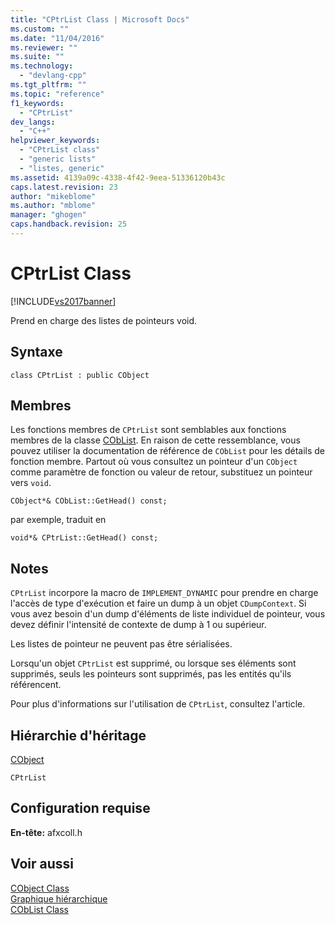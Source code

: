 ```yaml
---
title: "CPtrList Class | Microsoft Docs"
ms.custom: ""
ms.date: "11/04/2016"
ms.reviewer: ""
ms.suite: ""
ms.technology: 
  - "devlang-cpp"
ms.tgt_pltfrm: ""
ms.topic: "reference"
f1_keywords: 
  - "CPtrList"
dev_langs: 
  - "C++"
helpviewer_keywords: 
  - "CPtrList class"
  - "generic lists"
  - "listes, generic"
ms.assetid: 4139a09c-4338-4f42-9eea-51336120b43c
caps.latest.revision: 23
author: "mikeblome"
ms.author: "mblome"
manager: "ghogen"
caps.handback.revision: 25
---
```

# CPtrList Class
[!INCLUDE[vs2017banner](../../assembler/inline/includes/vs2017banner.md)]

Prend en charge des listes de pointeurs void.  
  
## Syntaxe  
  
```  
class CPtrList : public CObject  
```  
  
## Membres  
 Les fonctions membres de `CPtrList` sont semblables aux fonctions membres de la classe [CObList](../../mfc/reference/coblist-class.md).  En raison de cette ressemblance, vous pouvez utiliser la documentation de référence de `CObList` pour les détails de fonction membre.  Partout où vous consultez un pointeur d'un `CObject` comme paramètre de fonction ou valeur de retour, substituez un pointeur vers `void`.  
  
 `CObject*& CObList::GetHead() const;`  
  
 par exemple, traduit en  
  
 `void*& CPtrList::GetHead() const;`  
  
## Notes  
 `CPtrList` incorpore la macro de `IMPLEMENT_DYNAMIC` pour prendre en charge l'accès de type d'exécution et faire un dump à un objet `CDumpContext`.  Si vous avez besoin d'un dump d'éléments de liste individuel de pointeur, vous devez définir l'intensité de contexte de dump à 1 ou supérieur.  
  
 Les listes de pointeur ne peuvent pas être sérialisées.  
  
 Lorsqu'un objet `CPtrList` est supprimé, ou lorsque ses éléments sont supprimés, seuls les pointeurs sont supprimés, pas les entités qu'ils référencent.  
  
 Pour plus d'informations sur l'utilisation de `CPtrList`, consultez l'article[](../../mfc/collections.md "Collections").  
  
## Hiérarchie d'héritage  
 [CObject](../../mfc/reference/cobject-class.md)  
  
 `CPtrList`  
  
## Configuration requise  
 **En\-tête:** afxcoll.h  
  
## Voir aussi  
 [CObject Class](../../mfc/reference/cobject-class.md)   
 [Graphique hiérarchique](../../mfc/hierarchy-chart.md)   
 [CObList Class](../../mfc/reference/coblist-class.md)